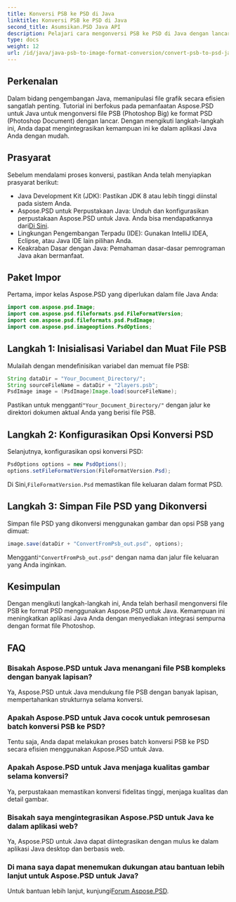 ```yaml
---
title: Konversi PSB ke PSD di Java
linktitle: Konversi PSB ke PSD di Java
second_title: Asumsikan.PSD Java API
description: Pelajari cara mengonversi PSB ke PSD di Java dengan lancar menggunakan Aspose.PSD, sehingga meningkatkan manajemen file grafis di aplikasi Anda.
type: docs
weight: 12
url: /id/java/java-psb-to-image-format-conversion/convert-psb-to-psd-java/
---
```

## Perkenalan
Dalam bidang pengembangan Java, memanipulasi file grafik secara efisien sangatlah penting. Tutorial ini berfokus pada pemanfaatan Aspose.PSD untuk Java untuk mengonversi file PSB (Photoshop Big) ke format PSD (Photoshop Document) dengan lancar. Dengan mengikuti langkah-langkah ini, Anda dapat mengintegrasikan kemampuan ini ke dalam aplikasi Java Anda dengan mudah.
## Prasyarat
Sebelum mendalami proses konversi, pastikan Anda telah menyiapkan prasyarat berikut:
- Java Development Kit (JDK): Pastikan JDK 8 atau lebih tinggi diinstal pada sistem Anda.
-  Aspose.PSD untuk Perpustakaan Java: Unduh dan konfigurasikan perpustakaan Aspose.PSD untuk Java. Anda bisa mendapatkannya dari[Di Sini](https://releases.aspose.com/psd/java/).
- Lingkungan Pengembangan Terpadu (IDE): Gunakan IntelliJ IDEA, Eclipse, atau Java IDE lain pilihan Anda.
- Keakraban Dasar dengan Java: Pemahaman dasar-dasar pemrograman Java akan bermanfaat.
## Paket Impor
Pertama, impor kelas Aspose.PSD yang diperlukan dalam file Java Anda:
```java
import com.aspose.psd.Image;
import com.aspose.psd.fileformats.psd.FileFormatVersion;
import com.aspose.psd.fileformats.psd.PsdImage;
import com.aspose.psd.imageoptions.PsdOptions;
```
## Langkah 1: Inisialisasi Variabel dan Muat File PSB
Mulailah dengan mendefinisikan variabel dan memuat file PSB:
```java
String dataDir = "Your_Document_Directory/";
String sourceFileName = dataDir + "2layers.psb";
PsdImage image = (PsdImage)Image.load(sourceFileName);
```
 Pastikan untuk mengganti`"Your_Document_Directory/"` dengan jalur ke direktori dokumen aktual Anda yang berisi file PSB.
## Langkah 2: Konfigurasikan Opsi Konversi PSD
Selanjutnya, konfigurasikan opsi konversi PSD:
```java
PsdOptions options = new PsdOptions();
options.setFileFormatVersion(FileFormatVersion.Psd);
```
 Di Sini,`FileFormatVersion.Psd` memastikan file keluaran dalam format PSD.
## Langkah 3: Simpan File PSD yang Dikonversi
Simpan file PSD yang dikonversi menggunakan gambar dan opsi PSB yang dimuat:
```java
image.save(dataDir + "ConvertFromPsb_out.psd", options);
```
 Mengganti`"ConvertFromPsb_out.psd"` dengan nama dan jalur file keluaran yang Anda inginkan.

## Kesimpulan
Dengan mengikuti langkah-langkah ini, Anda telah berhasil mengonversi file PSB ke format PSD menggunakan Aspose.PSD untuk Java. Kemampuan ini meningkatkan aplikasi Java Anda dengan menyediakan integrasi sempurna dengan format file Photoshop.
## FAQ
### Bisakah Aspose.PSD untuk Java menangani file PSB kompleks dengan banyak lapisan?
Ya, Aspose.PSD untuk Java mendukung file PSB dengan banyak lapisan, mempertahankan strukturnya selama konversi.
### Apakah Aspose.PSD untuk Java cocok untuk pemrosesan batch konversi PSB ke PSD?
Tentu saja, Anda dapat melakukan proses batch konversi PSB ke PSD secara efisien menggunakan Aspose.PSD untuk Java.
### Apakah Aspose.PSD untuk Java menjaga kualitas gambar selama konversi?
Ya, perpustakaan memastikan konversi fidelitas tinggi, menjaga kualitas dan detail gambar.
### Bisakah saya mengintegrasikan Aspose.PSD untuk Java ke dalam aplikasi web?
Ya, Aspose.PSD untuk Java dapat diintegrasikan dengan mulus ke dalam aplikasi Java desktop dan berbasis web.
### Di mana saya dapat menemukan dukungan atau bantuan lebih lanjut untuk Aspose.PSD untuk Java?
 Untuk bantuan lebih lanjut, kunjungi[Forum Aspose.PSD](https://forum.aspose.com/c/psd/34).